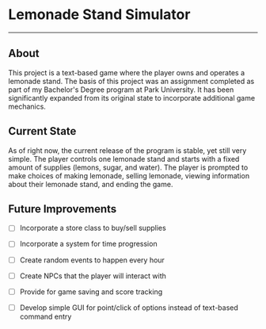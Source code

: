 # Lemonade Stand Simulator
---

## About
This project is a text-based game where the player owns and operates a lemonade stand.  The basis of this project was an assignment completed as part of my Bachelor's Degree program at Park University.  It has been significantly expanded from its original state to incorporate additional game mechanics.

## Current State
As of right now, the current release of the program is stable, yet still very simple.  The player controls one lemonade stand and starts with a fixed amount of supplies (lemons, sugar, and water).  The player is prompted to make choices of making lemonade, selling lemonade, viewing information about their lemonade stand, and ending the game.

## Future Improvements
- [ ] Incorporate a store class to buy/sell supplies
- [ ] Incorporate a system for time progression
- [ ] Create random events to happen every hour
- [ ] Create NPCs that the player will interact with
- [ ] Provide for game saving and score tracking
- [ ] Develop simple GUI for point/click of options instead of text-based command entry


